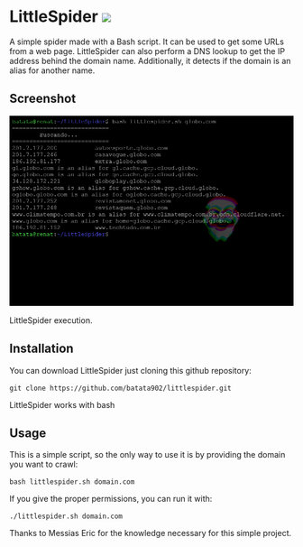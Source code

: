 # LittleSpider ![](https://i.ibb.co/rRj4n1Sg/spider.png)


A simple spider made with a Bash script. It can be used to get some URLs from a web page. LittleSpider can also perform a DNS lookup to get the IP address behind the domain name. Additionally, it detects if the domain is an alias for another name.

Screenshot
----

![Screenshot](https://raw.githubusercontent.com/batata902/littlespider/refs/heads/main/screenshot.png)

LittleSpider execution.

Installation
----

You can download LittleSpider just cloning this github repository:

    git clone https://github.com/batata902/littlespider.git

LittleSpider works with bash

Usage
----

This is a simple script, so the only way to use it is by providing the domain you want to crawl:

    bash littlespider.sh domain.com

If you give the proper permissions, you can run it with:

    ./littlespider.sh domain.com

Thanks to Messias Eric for the knowledge necessary for this simple project.
